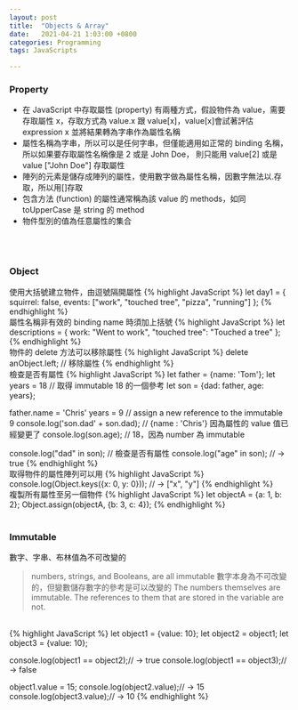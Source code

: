 ```yaml
---
layout: post
title:  "Objects & Array"
date:   2021-04-21 1:03:00 +0800
categories: Programming
tags: JavaScripts

---
```


### **Property**

- 在 JavaScript 中存取屬性 (property) 有兩種方式，假設物件為 value，需要存取屬性 x，存取方式為 value.x 跟 value[x]，value[x]會試著評估 expression x 並將結果轉為字串作為屬性名稱
- 屬性名稱為字串，所以可以是任何字串，但僅能適用如正常的 binding 名稱，所以如果要存取屬性名稱像是 2 或是 John Doe， 則只能用 value[2] 或是 value ["John Doe"] 存取屬性
- 陣列的元素是儲存成陣列的屬性，使用數字做為屬性名稱，因數字無法以.存取，所以用[]存取
- 包含方法 (function) 的屬性通常稱為該 value 的 methods，如同 toUpperCase 是 string 的 method
- 物件型別的值為任意屬性的集合

<br><br>

### **Object**

使用大括號建立物件，由逗號隔開屬性
{% highlight JavaScript %}
let day1 = {
    squirrel: false,
    events: ["work", "touched tree", "pizza", "running"]
  };
{% endhighlight %}
<br>
屬性名稱非有效的 binding name 時須加上括號
{% highlight JavaScript %}
let descriptions = {
    work: "Went to work",
    "touched tree": "Touched a tree"
  };
{% endhighlight %}
<br>
物件的 delete 方法可以移除屬性
{% highlight JavaScript %}
  delete anObject.left; // 移除屬性
{% endhighlight %}
<br>
檢查是否有屬性
{% highlight JavaScript %}
let father = {name: 'Tom'};
let years = 18 // 取得 immutable 18 的一個參考
let son = {dad: father, age: years};

father.name =  'Chris'
years = 9 // assign a new reference to the immutable 9
console.log('son.dad' + son.dad); // {name : 'Chris'} 因為屬性的 value 值已經變更了
console.log(son.age); // 18，因為 number 為 immutable

console.log("dad" in son); // 檢查是否有屬性
console.log("age" in son); // → true
{% endhighlight %}
<br>
取得物件的屬性陣列可以用
{% highlight JavaScript %}
console.log(Object.keys({x: 0, y: 0})); // → ["x", "y"]
{% endhighlight %}
<br>
複製所有屬性至另一個物件
{% highlight JavaScript %}
let objectA = {a: 1, b: 2};
Object.assign(objectA, {b: 3, c: 4});
{% endhighlight %}
<br><br/>
 ### **Immutable**
數字、字串、布林值為不可改變的
> numbers, strings, and Booleans, are all immutable
數字本身為不可改變的，但變數儲存數字的參考是可以改變的
> The numbers themselves are immutable. The references to them that are stored in the variable are not.
<br>
{% highlight JavaScript %}
let object1 = {value: 10};
let object2 = object1;
let object3 = {value: 10};

console.log(object1 == object2);// → true
console.log(object1 == object3);// → false

object1.value = 15;
console.log(object2.value);// → 15
console.log(object3.value);// → 10
{% endhighlight %}
